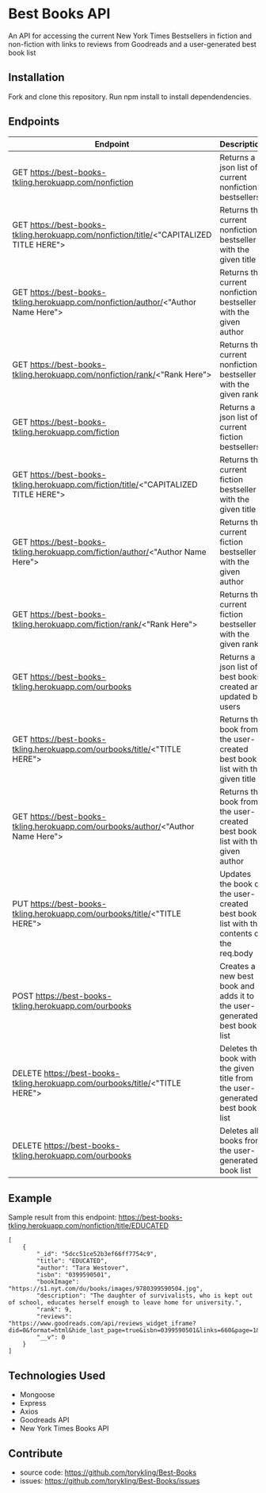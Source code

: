 # Best Books API

An API for accessing the current New York Times Bestsellers in fiction and non-fiction with links to reviews from Goodreads and a user-generated best book list

## Installation

Fork and clone this repository. Run npm install to install dependendencies.

## Endpoints

| Endpoint                                                                                | Description                                                                           |
| --------------------------------------------------------------------------------------- | ------------------------------------------------------------------------------------- |
| GET https://best-books-tkling.herokuapp.com/nonfiction                                  | Returns a json list of current nonfiction bestsellers                                 |
| GET https://best-books-tkling.herokuapp.com/nonfiction/title/<"CAPITALIZED TITLE HERE"> | Returns the current nonfiction bestseller with the given title                        |
| GET https://best-books-tkling.herokuapp.com/nonfiction/author/<"Author Name Here">      | Returns the current nonfiction bestseller with the given author                       |
| GET https://best-books-tkling.herokuapp.com/nonfiction/rank/<"Rank Here">               | Returns the current nonfiction bestseller with the given rank                         |
| GET https://best-books-tkling.herokuapp.com/fiction                                     | Returns a json list of current fiction bestsellers                                    |
| GET https://best-books-tkling.herokuapp.com/fiction/title/<"CAPITALIZED TITLE HERE">    | Returns the current fiction bestseller with the given title                           |
| GET https://best-books-tkling.herokuapp.com/fiction/author/<"Author Name Here">         | Returns the current fiction bestseller with the given author                          |
| GET https://best-books-tkling.herokuapp.com/fiction/rank/<"Rank Here">                  | Returns the current fiction bestseller with the given rank                            |
| GET https://best-books-tkling.herokuapp.com/ourbooks                                    | Returns a json list of best books created and updated by users                        |
| GET https://best-books-tkling.herokuapp.com/ourbooks/title/<"TITLE HERE">               | Returns the book from the user-created best book list with the given title            |
| GET https://best-books-tkling.herokuapp.com/ourbooks/author/<"Author Name Here">        | Returns the book from the user-created best book list with the given author           |
| PUT https://best-books-tkling.herokuapp.com/ourbooks/title/<"TITLE HERE">               | Updates the book on the user-created best book list with the contents of the req.body |
| POST https://best-books-tkling.herokuapp.com/ourbooks                                   | Creates a new best book and adds it to the user-generated best book list              |
| DELETE https://best-books-tkling.herokuapp.com/ourbooks/title/<"TITLE HERE">            | Deletes the book with the given title from the user-generated best book list          |
| DELETE https://best-books-tkling.herokuapp.com/ourbooks                                 | Deletes all books from the user-generated book list                                   |

## Example

Sample result from this endpoint: https://best-books-tkling.herokuapp.com/nonfiction/title/EDUCATED

```
[
    {
        "_id": "5dcc51ce52b3ef66ff7754c9",
        "title": "EDUCATED",
        "author": "Tara Westover",
        "isbn": "0399590501",
        "bookImage": "https://s1.nyt.com/du/books/images/9780399590504.jpg",
        "description": "The daughter of survivalists, who is kept out of school, educates herself enough to leave home for university.",
        "rank": 9,
        "reviews": "https://www.goodreads.com/api/reviews_widget_iframe?did=0&format=html&hide_last_page=true&isbn=0399590501&links=660&page=1&review_back=fff&stars=000&text=000%5C",
        "__v": 0
    }
]
```

## Technologies Used

- Mongoose
- Express
- Axios
- Goodreads API
- New York Times Books API

## Contribute

- source code: https://github.com/torykling/Best-Books
- issues: https://github.com/torykling/Best-Books/issues
